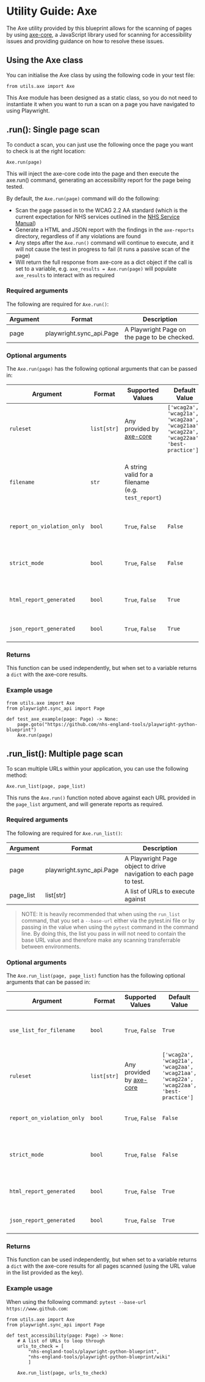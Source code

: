 # Utility Guide: Axe

The Axe utility provided by this blueprint allows for the scanning of pages by using [axe-core](https://github.com/dequelabs/axe-core), a JavaScript
library used for scanning for accessibility issues and providing guidance on how to resolve these issues.

## Using the Axe class

You can initialise the Axe class by using the following code in your test file:

    from utils.axe import Axe

This Axe module has been designed as a static class, so you do not need to instantiate it when you want to run a scan on a page you have navigated to
using Playwright.

## .run(): Single page scan

To conduct a scan, you can just use the following once the page you want to check is at the right location:

    Axe.run(page)

This will inject the axe-core code into the page and then execute the axe.run() command, generating an accessibility report for the page being tested.

By default, the `Axe.run(page)` command will do the following:

* Scan the page passed in to the WCAG 2.2 AA standard (which is the current expectation for NHS services outlined in the [NHS Service Manual](https://service-manual.nhs.uk/accessibility/what-all-NHS-services-need-to-do))
* Generate a HTML and JSON report with the findings in the `axe-reports` directory, regardless of if any violations are found
* Any steps after the `Axe.run()` command will continue to execute, and it will not cause the test in progress to fail (it runs a passive scan of the page)
* Will return the full response from axe-core as a dict object if the call is set to a variable, e.g. `axe_results = Axe.run(page)` will populate `axe_results` to interact with as required

### Required arguments

The following are required for `Axe.run()`:

|Argument|Format|Description|
|--------|------|-----------|
|page|playwright.sync_api.Page|A Playwright Page on the page to be checked.|

### Optional arguments

The `Axe.run(page)` has the following optional arguments that can be passed in:

|Argument|Format|Supported Values|Default Value|Description|
|--------|------|----------------|-------------|-----------|
|`ruleset` |`list[str]`|Any provided by [axe-core](https://www.deque.com/axe/core-documentation/api-documentation/)|`['wcag2a', 'wcag21a', 'wcag2aa', 'wcag21aa', 'wcag22a', 'wcag22aa', 'best-practice']`|The tags that axe-core uses to filter specific checks. Defaulted to rules used for the WCAG 2.2 AA standard.|
|`filename`|`str`|A string valid for a filename (e.g. `test_report`)||If provided, HTML and JSON reports will save with the filename provided. If not provided (default), the URL of the page under test will be used as the filename.|
|`report_on_violation_only`|`bool`|`True`, `False`|`False`|If True, HTML and JSON reports will only be generated if at least one violation is found.|
|`strict_mode`|`bool`|`True`, `False`|`False`|If True, when a violation is found an AxeAccessibilityException is raised, causing a test failure.|
|`html_report_generated`|`bool`|`True`, `False`|`True`|If True, a HTML report will be generated summarising the axe-core findings.|
|`json_report_generated`|`bool`|`True`, `False`|`True`|If True, a JSON report will be generated with the full axe-core findings.|

### Returns

This function can be used independently, but when set to a variable returns a `dict` with the axe-core results.

### Example usage

    from utils.axe import Axe
    from playwright.sync_api import Page

    def test_axe_example(page: Page) -> None:
        page.goto("https://github.com/nhs-england-tools/playwright-python-blueprint")
        Axe.run(page)

## .run_list(): Multiple page scan

To scan multiple URLs within your application, you can use the following method:

    Axe.run_list(page, page_list)

This runs the `Axe.run()` function noted above against each URL provided in the `page_list` argument, and will generate reports as required.

### Required arguments

The following are required for `Axe.run_list()`:

|Argument|Format|Description|
|--------|------|-----------|
|page|playwright.sync_api.Page|A Playwright Page object to drive navigation to each page to test.|
|page_list|list[str]|A list of URLs to execute against|

> NOTE: It is heavily recommended that when using the `run_list` command, that you set a `--base-url` either via the pytest.ini file or by passing in the value when using the `pytest` command in the command line. By doing this, the list you pass in will not need to contain the base URL value and therefore make any scanning transferrable between environments.

### Optional arguments

The `Axe.run_list(page, page_list)` function has the following optional arguments that can be passed in:

|Argument|Format|Supported Values|Default Value|Description|
|--------|------|----------------|-------------|-----------|
|`use_list_for_filename`|`bool`|`True`, `False`|`True`|If True, the filename will be derived from the value provided in the list. If False, the full URL will be used.|
|`ruleset` |`list[str]`|Any provided by [axe-core](https://www.deque.com/axe/core-documentation/api-documentation/)|`['wcag2a', 'wcag21a', 'wcag2aa', 'wcag21aa', 'wcag22a', 'wcag22aa', 'best-practice']`|The tags that axe-core uses to filter specific checks. Defaulted to rules used for the WCAG 2.2 AA standard.|
|`report_on_violation_only`|`bool`|`True`, `False`|`False`|If True, HTML and JSON reports will only be generated if at least one violation is found.|
|`strict_mode`|`bool`|`True`, `False`|`False`|If True, when a violation is found an AxeAccessibilityException is raised, causing a test failure.|
|`html_report_generated`|`bool`|`True`, `False`|`True`|If True, a HTML report will be generated summarising the axe-core findings.|
|`json_report_generated`|`bool`|`True`, `False`|`True`|If True, a JSON report will be generated with the full axe-core findings.|

### Returns

This function can be used independently, but when set to a variable returns a `dict` with the axe-core results for all pages scanned (using the URL value in the list provided as the key).

### Example usage

When using the following command: `pytest --base-url https://www.github.com`:

    from utils.axe import Axe
    from playwright.sync_api import Page

    def test_accessibility(page: Page) -> None:
        # A list of URLs to loop through
        urls_to_check = [
            "nhs-england-tools/playwright-python-blueprint",
            "nhs-england-tools/playwright-python-blueprint/wiki"
            ]

        Axe.run_list(page, urls_to_check)
